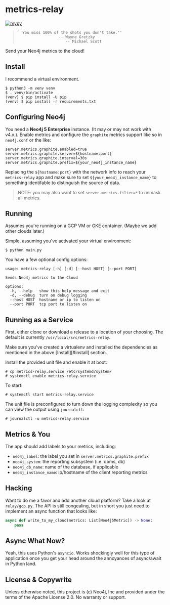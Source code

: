 # metrics-relay
[![mypy](https://github.com/neo4j-field/metrics-relay/actions/workflows/mypy.yml/badge.svg?branch=main)](https://github.com/neo4j-field/metrics-relay/actions/workflows/mypy.yml)

>     ``You miss 100% of the shots you don't take.''
>                       -- Wayne Gretzky
>                          -- Michael Scott

Send your Neo4j metrics to the cloud!

## Install
I recommend a virtual environment.

```
$ python3 -m venv venv
$ . venv/bin/activate
(venv) $ pip install -U pip
(venv) $ pip install -r requirements.txt
```

## Configuring Neo4j
You need a **Neo4j 5 Enterprise** instance. (It may or may not work
with v4.x.). Enable metrics and configure the `graphite` metrics
support like so in `neo4j.conf` or the like:

```properties
server.metrics.graphite.enabled=true
server.metrics.graphite.server=${hostname:port}
server.metrics.graphite.interval=30s
server.metrics.graphite.prefix=${your_neo4j_instance_name}
```

Replacing the `${hostname:port}` with the network info to reach your
`metrics-relay` app and make sure to set `${your_neo4j_instance_name}`
to something identifable to distinguish the source of data.

> NOTE: you may also want to set `server.metrics.filter=*` to unmask
> all metrics.

## Running
Assumes you're running on a GCP VM or GKE container. (Maybe we add
other clouds later.)

Simple, assuming you've activated your virtual environment:

```
$ python main.py
```

You have a few optional config options:

```
usage: metrics-relay [-h] [-d] [--host HOST] [--port PORT]

Sends Neo4j metrics to the Cloud

options:
  -h, --help   show this help message and exit
  -d, --debug  turn on debug logging
  --host HOST  hostname or ip to listen on
  --port PORT  tcp port to listen on
```

## Running as a Service
First, either clone or download a release to a location of your
choosing. The default is currently `/usr/local/src/metrics-relay`.

Make sure you've created a virtualenv and installed the dependencies
as mentioned in the above [Install][#install] section.

Install the provided unit file and enable it at boot:

```
# cp metrics-relay.service /etc/systemd/system/
# systemctl enable metrics-relay.service
```

To start:

```
# systemctl start metrics-relay.service
```

The unit file is preconfigured to turn down the logging complexity so
you can view the output using `journalctl`:

```
# journalctl -u metrics-relay.service
```

## Metrics & You
The app should add labels to your metrics, including:

- `neo4j_label`: the label you set in `server.metrics.graphite.prefix`
- `neo4j_system`: the reporting subsystem (i.e. dbms, db)
- `neo4j_db_name`: name of the database, if applicable
- `neo4j_instance_name`: ip/hostname of the client reporting metrics

## Hacking
Want to do me a favor and add another cloud platform? Take a look at
`relay/gcp.py`. The API is still congealing, but in short you just
need to implement an async function that looks like:

```python
async def write_to_my_cloud(metrics: List[Neo4j5Metric]) -> None:
    pass
```

## Async What Now?
Yeah, this uses Python's `asyncio`. Works shockingly well for this
type of application once you get your head around the annoyances of
async/await in Python land.

## License & Copywrite
Unless otherwise noted, this project is (c) Neo4j, Inc and provided
under the terms of the Apache License 2.0. No warranty or support.
